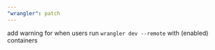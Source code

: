 ```yaml
---
"wrangler": patch
---
```


add warning for when users run `wrangler dev --remote` with (enabled) containers
